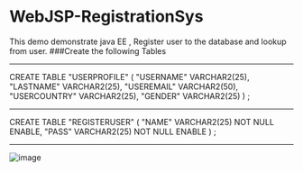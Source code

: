 # WebJSP-RegistrationSys
This demo demonstrate java EE , Register user to the database and lookup from user. 
###Create the following Tables
*************************************************************
CREATE TABLE  "USERPROFILE" 
   (	"USERNAME" VARCHAR2(25), 
	"LASTNAME" VARCHAR2(25), 
	"USEREMAIL" VARCHAR2(50), 
	"USERCOUNTRY" VARCHAR2(25), 
	"GENDER" VARCHAR2(25)
   ) ;
*************************************************************
CREATE TABLE  "REGISTERUSER" 
   (	"NAME" VARCHAR2(25) NOT NULL ENABLE, 
	"PASS" VARCHAR2(25) NOT NULL ENABLE
   ) ;
*************************************************************
 ![image](https://user-images.githubusercontent.com/21217148/210176560-0feff4a6-755d-4c1f-bb9a-7179ab6eb413.png)
